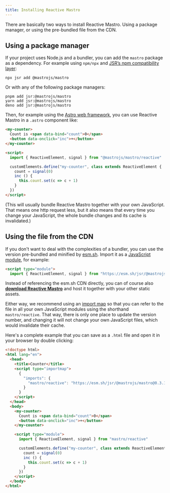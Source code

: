 ```yaml
---
title: Installing Reactive Mastro
---
```


There are basically two ways to install Reactive Mastro. Using a package manager, or using the pre-bundled file from the CDN.

## Using a package manager

If your project uses Node.js and a bundler, you can add the `mastro` package as a dependency. For example using `npm/npx` and [JSR’s npm compatibility layer](https://jsr.io/docs/with/node):

    npx jsr add @mastrojs/mastro

Or with any of the following package managers:

    pnpm add jsr:@mastrojs/mastro
    yarn add jsr:@mastrojs/mastro
    deno add jsr:@mastrojs/mastro

Then, for example using the [Astro web framework](https://astro.build/), you can use Reactive Mastro in a `.astro` component like:

```html
<my-counter>
  Count is <span data-bind="count">0</span>
  <button data-onclick="inc">+</button>
</my-counter>

<script>
  import { ReactiveElement, signal } from "@mastrojs/mastro/reactive"

  customElements.define("my-counter", class extends ReactiveElement {
    count = signal(0)
    inc () {
      this.count.set(c => c + 1)
    }
  })
</script>
```

(This will usually bundle Reactive Mastro together with your own JavaScript. That means one http request less, but it also means that every time you change your JavaScript, the whole bundle changes and its cache is invalidated.)

## Using the file from the CDN

If you don't want to deal with the complexities of a bundler, you can use the version pre-bundled and minified by [esm.sh](https://esm.sh/). Import it as a [JavaScript module](https://developer.mozilla.org/en-US/docs/Web/JavaScript/Guide/Modules), for example:

```html
<script type="module">
  import { ReactiveElement, signal } from "https://esm.sh/jsr/@mastrojs/mastro@0.3.1/reactive?bundle"
```

Instead of referencing the esm.sh CDN directly, you can of course also [**download Reactive Mastro**](https://esm.sh/@jsr/mastrojs__mastro@0.3.1/es2022/reactive.bundle.mjs) and host it together with your other static assets.

Either way, we recommend using an [import map](https://developer.mozilla.org/en-US/docs/Web/HTML/Element/script/type/importmap) so that you can refer to the file in all your own JavaScript modules using the shorthand `mastro/reactive`. That way, there is only one place to update the version number, and changing it will not change your own JavaScript files, which would invalidate their cache.

Here's a complete example that you can save as a `.html` file and open it in your browser by double clicking:

```html
<!doctype html>
<html lang="en">
  <head>
    <title>Counter</title>
    <script type="importmap">
      {
        "imports": {
          "mastro/reactive": "https://esm.sh/jsr/@mastrojs/mastro@0.3.1/reactive?bundle"
        }
      }
    </script>
  </head>
  <body>
    <my-counter>
      Count is <span data-bind="count">0</span>
      <button data-onclick="inc">+</button>
    </my-counter>

    <script type="module">
      import { ReactiveElement, signal } from "mastro/reactive"

      customElements.define("my-counter", class extends ReactiveElement {
        count = signal(0)
        inc () {
          this.count.set(c => c + 1)
        }
      })
    </script>
  </body>
</html>
```
